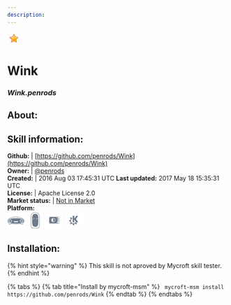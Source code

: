 ```yaml
---
description: 
---
```


![](../.gitbook/assets/star.png)  
# Wink  
### _Wink.penrods_  
## About:  


## Skill information:  
**Github:** | [https://github.com/penrods/Wink](https://github.com/penrods/Wink)  
**Owner:** | [@penrods](https://github.com/penrods)  
**Created:** | 2016 Aug 03 17:45:31 UTC  **Last updated:** 2017 May 18 15:35:31 UTC  
**License:** | Apache License 2.0  
**Market status:** | [Not in Market](https://market.mycroft.ai/skill/)  
**Platform:**  
 ![Mark I](../.gitbook/assets/mark-1-icon.png)  ![Mark II](../.gitbook/assets/mark-2-icon.png)  ![Picroft](../.gitbook/assets/picroft-icon.png)  ![plasmoid](../.gitbook/assets/kde.png)   
## Installation:  
{% hint style="warning" %}
This skill is not aproved by Mycroft skill tester.
{% endhint %}
    
{% tabs %}
{% tab title="Install by mycroft-msm" %}
``` mycroft-msm install https://github.com/penrods/Wink```
{% endtab %}
  {% endtabs %}
  